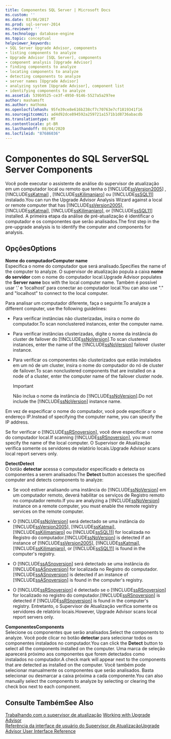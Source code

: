 ```yaml
---
title: Componentes SQL Server | Microsoft Docs
ms.custom: ''
ms.date: 03/06/2017
ms.prod: sql-server-2014
ms.reviewer: ''
ms.technology: database-engine
ms.topic: conceptual
helpviewer_keywords:
- SQL Server Upgrade Advisor, components
- listing components to analyze
- Upgrade Advisor [SQL Server], components
- component analysis [Upgrade Advisor]
- finding components to analyze
- locating components to analyze
- detecting components to analyze
- server names [Upgrade Advisor]
- analyzing system [Upgrade Advisor], component list
- identifying components to analyze
ms.assetid: 539b9525-ce3f-4950-9146-5527a5a297ee
author: mashamsft
ms.author: mathoma
ms.openlocfilehash: 95fe39ce8e616b238cf7c70763e7cf1819341f16
ms.sourcegitcommit: ad4d92dce894592a259721a1571b1d8736abacdb
ms.translationtype: MT
ms.contentlocale: pt-BR
ms.lasthandoff: 08/04/2020
ms.locfileid: "87686036"
---
```

# <a name="sql-server-components"></a><span data-ttu-id="b2b9b-102">Componentes do SQL Server</span><span class="sxs-lookup"><span data-stu-id="b2b9b-102">SQL Server Components</span></span>
  <span data-ttu-id="b2b9b-103">Você pode executar o assistente de análise do supervisor de atualização em um computador local ou remoto que tenha o [!INCLUDE[ssVersion2005](../../includes/ssversion2005-md.md)] , [!INCLUDE[ssKatmai](../../includes/sskatmai-md.md)] , [!INCLUDE[ssKilimanjaro](../../includes/sskilimanjaro-md.md)] ou [!INCLUDE[ssSQL11](../../includes/sssql11-md.md)] instalado.</span><span class="sxs-lookup"><span data-stu-id="b2b9b-103">You can run the Upgrade Advisor Analysis Wizard against a local or remote computer that has [!INCLUDE[ssVersion2005](../../includes/ssversion2005-md.md)], [!INCLUDE[ssKatmai](../../includes/sskatmai-md.md)], [!INCLUDE[ssKilimanjaro](../../includes/sskilimanjaro-md.md)], or [!INCLUDE[ssSQL11](../../includes/sssql11-md.md)] installed.</span></span> <span data-ttu-id="b2b9b-104">A primeira etapa da análise de pré-atualização é identificar o computador e os componentes que serão analisados.</span><span class="sxs-lookup"><span data-stu-id="b2b9b-104">The first step in the pre-upgrade analysis is to identify the computer and components for analysis.</span></span>  
  
## <a name="options"></a><span data-ttu-id="b2b9b-105">Opções</span><span class="sxs-lookup"><span data-stu-id="b2b9b-105">Options</span></span>  
 <span data-ttu-id="b2b9b-106">**Nome do computador**</span><span class="sxs-lookup"><span data-stu-id="b2b9b-106">**Computer name**</span></span>  
 <span data-ttu-id="b2b9b-107">Especifica o nome do computador que será analisado.</span><span class="sxs-lookup"><span data-stu-id="b2b9b-107">Specifies the name of the computer to analyze.</span></span> <span data-ttu-id="b2b9b-108">O supervisor de atualização popula a caixa **nome do servidor** com o nome do computador local.</span><span class="sxs-lookup"><span data-stu-id="b2b9b-108">Upgrade Advisor populates the **Server name** box with the local computer name.</span></span> <span data-ttu-id="b2b9b-109">Também é possível usar ‘.’ e ‘localhost’ para conectar ao computador local.</span><span class="sxs-lookup"><span data-stu-id="b2b9b-109">You can also use "." and "localhost" to connect to the local computer.</span></span>  
  
 <span data-ttu-id="b2b9b-110">Para analisar um computador diferente, faça o seguinte:</span><span class="sxs-lookup"><span data-stu-id="b2b9b-110">To analyze a different computer, use the following guidelines:</span></span>  
  
-   <span data-ttu-id="b2b9b-111">Para verificar instâncias não clusterizadas, insira o nome do computador.</span><span class="sxs-lookup"><span data-stu-id="b2b9b-111">To scan nonclustered instances, enter the computer name.</span></span>  
  
-   <span data-ttu-id="b2b9b-112">Para verificar instâncias clusterizadas, digite o nome da instância do cluster de failover do [!INCLUDE[ssNoVersion](../../includes/ssnoversion-md.md)].</span><span class="sxs-lookup"><span data-stu-id="b2b9b-112">To scan clustered instances, enter the name of the [!INCLUDE[ssNoVersion](../../includes/ssnoversion-md.md)] failover cluster instance.</span></span>  
  
-   <span data-ttu-id="b2b9b-113">Para verificar os componentes não clusterizados que estão instalados em um nó de um cluster, insira o nome do computador do nó de cluster de failover.</span><span class="sxs-lookup"><span data-stu-id="b2b9b-113">To scan nonclustered components that are installed on a node of a cluster, enter the computer name of the failover cluster node.</span></span>  
  
    > [!IMPORTANT]  
    >  <span data-ttu-id="b2b9b-114">Não inclua o nome da instância do [!INCLUDE[ssNoVersion](../../includes/ssnoversion-md.md)].</span><span class="sxs-lookup"><span data-stu-id="b2b9b-114">Do not include the [!INCLUDE[ssNoVersion](../../includes/ssnoversion-md.md)] instance name.</span></span>  
  
 <span data-ttu-id="b2b9b-115">Em vez de especificar o nome do computador, você pode especificar o endereço IP.</span><span class="sxs-lookup"><span data-stu-id="b2b9b-115">Instead of specifying the computer name, you can specify the IP address.</span></span>  
  
 <span data-ttu-id="b2b9b-116">Se for verificar o [!INCLUDE[ssRSnoversion](../../includes/ssrsnoversion-md.md)], você deve especificar o nome do computador local.</span><span class="sxs-lookup"><span data-stu-id="b2b9b-116">If scanning [!INCLUDE[ssRSnoversion](../../includes/ssrsnoversion-md.md)], you must specify the name of the local computer.</span></span> <span data-ttu-id="b2b9b-117">O Supervisor de Atualização verifica somente os servidores de relatório locais.</span><span class="sxs-lookup"><span data-stu-id="b2b9b-117">Upgrade Advisor scans local report servers only.</span></span>  
  
 <span data-ttu-id="b2b9b-118">**Detect**</span><span class="sxs-lookup"><span data-stu-id="b2b9b-118">**Detect**</span></span>  
 <span data-ttu-id="b2b9b-119">O botão **detectar** acessa o computador especificado e detecta os componentes a serem analisados:</span><span class="sxs-lookup"><span data-stu-id="b2b9b-119">The **Detect** button accesses the specified computer and detects components to analyze:</span></span>  
  
-   <span data-ttu-id="b2b9b-120">Se você estiver analisando uma instância do [!INCLUDE[ssNoVersion](../../includes/ssnoversion-md.md)] em um computador remoto, deverá habilitar os serviços de Registro remoto no computador remoto.</span><span class="sxs-lookup"><span data-stu-id="b2b9b-120">If you are analyzing a [!INCLUDE[ssNoVersion](../../includes/ssnoversion-md.md)] instance on a remote computer, you must enable the remote registry services on the remote computer.</span></span>  
  
-   <span data-ttu-id="b2b9b-121">O [!INCLUDE[ssNoVersion](../../includes/ssnoversion-md.md)] será detectado se uma instância do [!INCLUDE[ssVersion2005](../../includes/ssversion2005-md.md)], [!INCLUDE[ssKatmai](../../includes/sskatmai-md.md)], [!INCLUDE[ssKilimanjaro](../../includes/sskilimanjaro-md.md)] ou [!INCLUDE[ssSQL11](../../includes/sssql11-md.md)] for localizada no Registro do computador.</span><span class="sxs-lookup"><span data-stu-id="b2b9b-121">[!INCLUDE[ssNoVersion](../../includes/ssnoversion-md.md)] is detected if an instance of [!INCLUDE[ssVersion2005](../../includes/ssversion2005-md.md)], [!INCLUDE[ssKatmai](../../includes/sskatmai-md.md)], [!INCLUDE[ssKilimanjaro](../../includes/sskilimanjaro-md.md)], or [!INCLUDE[ssSQL11](../../includes/sssql11-md.md)] is found in the computer's registry.</span></span>  
  
-   <span data-ttu-id="b2b9b-122">O [!INCLUDE[ssASnoversion](../../includes/ssasnoversion-md.md)] será detectado se uma instância do [!INCLUDE[ssASnoversion](../../includes/ssasnoversion-md.md)] for localizada no Registro do computador.</span><span class="sxs-lookup"><span data-stu-id="b2b9b-122">[!INCLUDE[ssASnoversion](../../includes/ssasnoversion-md.md)] is detected if an instance of [!INCLUDE[ssASnoversion](../../includes/ssasnoversion-md.md)] is found in the computer's registry.</span></span>  
  
-   <span data-ttu-id="b2b9b-123">O [!INCLUDE[ssRSnoversion](../../includes/ssrsnoversion-md.md)] é detectado se o [!INCLUDE[ssRSnoversion](../../includes/ssrsnoversion-md.md)] for localizado no registro do computador.</span><span class="sxs-lookup"><span data-stu-id="b2b9b-123">[!INCLUDE[ssRSnoversion](../../includes/ssrsnoversion-md.md)] is detected if [!INCLUDE[ssRSnoversion](../../includes/ssrsnoversion-md.md)] is found in the computer's registry.</span></span> <span data-ttu-id="b2b9b-124">Entretanto, o Supervisor de Atualização verifica somente os servidores de relatório locais.</span><span class="sxs-lookup"><span data-stu-id="b2b9b-124">However, Upgrade Advisor scans local report servers only.</span></span>  
  
 <span data-ttu-id="b2b9b-125">**Componentes**</span><span class="sxs-lookup"><span data-stu-id="b2b9b-125">**Components**</span></span>  
 <span data-ttu-id="b2b9b-126">Selecione os componentes que serão analisados.</span><span class="sxs-lookup"><span data-stu-id="b2b9b-126">Select the components to analyze.</span></span> <span data-ttu-id="b2b9b-127">Você pode clicar no botão **detectar** para selecionar todos os componentes instalados no computador.</span><span class="sxs-lookup"><span data-stu-id="b2b9b-127">You can click the **Detect** button to select all the components installed on the computer.</span></span> <span data-ttu-id="b2b9b-128">Uma marca de seleção aparecerá próximo aos componentes que forem detectados como instalados no computador.</span><span class="sxs-lookup"><span data-stu-id="b2b9b-128">A check mark will appear next to the components that are detected as installed on the computer.</span></span> <span data-ttu-id="b2b9b-129">Você também pode selecionar manualmente os componentes que serão analisados. Basta selecionar ou desmarcar a caixa próxima a cada componente.</span><span class="sxs-lookup"><span data-stu-id="b2b9b-129">You can also manually select the components to analyze by selecting or clearing the check box next to each component.</span></span>  
  
## <a name="see-also"></a><span data-ttu-id="b2b9b-130">Consulte Também</span><span class="sxs-lookup"><span data-stu-id="b2b9b-130">See Also</span></span>  
 <span data-ttu-id="b2b9b-131">[Trabalhando com o supervisor de atualização](../../../2014/sql-server/install/working-with-upgrade-advisor.md) </span><span class="sxs-lookup"><span data-stu-id="b2b9b-131">[Working with Upgrade Advisor](../../../2014/sql-server/install/working-with-upgrade-advisor.md) </span></span>  
 [<span data-ttu-id="b2b9b-132">Referência da interface de usuário do Supervisor de Atualização</span><span class="sxs-lookup"><span data-stu-id="b2b9b-132">Upgrade Advisor User Interface Reference</span></span>](../../../2014/sql-server/install/upgrade-advisor-user-interface-reference.md)  
  
  

